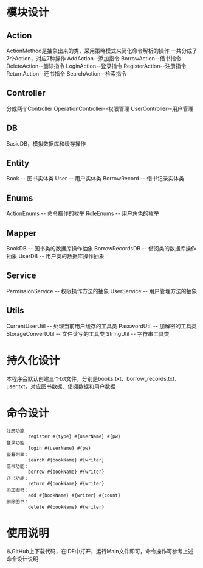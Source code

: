 # 模块设计
## Action
ActionMethod是抽象出来的类，采用策略模式来简化命令解析的操作
一共分成了7个Action，对应7种操作
AddAction--添加指令
BorrowAction--借书指令
DeleteAction--删除指令
LoginAction--登录指令
RegisterAction--注册指令
ReturnAction--还书指令
SearchAction--检索指令

## Controller
分成两个Controller
OperationController--权限管理
UserController--用户管理

## DB
BasicDB，模拟数据库和缓存操作

## Entity
Book -- 图书实体类
User -- 用户实体类
BorrowRecord -- 借书记录实体类

## Enums
ActionEnums -- 命令操作的枚举
RoleEnums -- 用户角色的枚举

## Mapper
BookDB -- 图书类的数据库操作抽象
BorrowRecordsDB -- 借阅类的数据库操作抽象
UserDB -- 用户类的数据库操作抽象

## Service
PermissionService -- 权限操作方法的抽象
UserService -- 用户管理方法的抽象

## Utils
CurrentUserUtil -- 处理当前用户缓存的工具类
PasswordUtil -- 加解密的工具类
StorageConvertUtil -- 文件读写的工具类
StringUtil -- 字符串工具类

# 持久化设计
本程序会默认创建三个txt文件，分别是books.txt、borrow_records.txt、user.txt，对应图书数据、借阅数据和用户数据

# 命令设计
    注册功能
            register #{type} #{userName} #{pw}
    登录功能
            login #{userName} #{pw}
    查看列表：
            search #{bookName} #{writer}
    借书功能：
            borrow #{bookName} #{writer}
    还书功能：
            return #{bookName} #{writer}
    添加图书：
            add #{bookName} #{writer} #{count}
    删除图书：
            delete #{bookName} #{writer}

# 使用说明
从GitHub上下载代码，在IDE中打开，运行Main文件即可，命令操作可参考上述命令设计说明